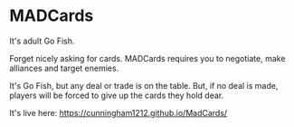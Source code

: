 # MADCards
It's adult Go Fish.

Forget nicely asking for cards. MADCards requires you to negotiate, make alliances and target enemies.

It's Go Fish, but any deal or trade is on the table. But, if no deal is made, players will be forced to give up the cards they hold dear.

It's live here: https://cunningham1212.github.io/MadCards/
